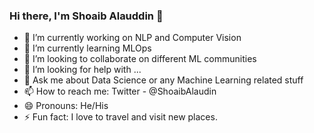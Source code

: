 ### Hi there, I'm Shoaib Alauddin 👋

- 🔭 I’m currently working on NLP and Computer Vision
- 🌱 I’m currently learning MLOps
- 👯 I’m looking to collaborate on different ML communities
- 🤔 I’m looking for help with ...
- 💬 Ask me about Data Science or any Machine Learning related stuff
- 📫 How to reach me: Twitter - @ShoaibAlaudin
- 😄 Pronouns: He/His
- ⚡ Fun fact: I love to travel and visit new places.

